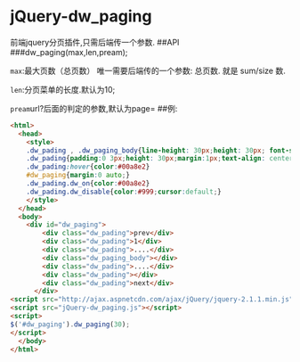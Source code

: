 # jQuery-dw_paging
前端jquery分页插件,只需后端传一个参数.
##API
###dw_paging(max,len,pream);

`max`:最大页数（总页数） 唯一需要后端传的一个参数: 总页数. 就是 sum/size 数.

`len`:分页菜单的长度.默认为10;

`pream`url?后面的判定的参数,默认为page=
##例:
```html
<html>
  <head>
    <style>
    .dw_pading , .dw_paging_body{line-height: 30px;height: 30px; font-size:20px;float: left;}
    .dw_pading{padding:0 3px;height: 30px;margin:1px;text-align: center;cursor:pointer }
    .dw_pading:hover{color:#00a8e2}
    #dw_paging{margin:0 auto;}
    .dw_pading.dw_on{color:#00a8e2}
    .dw_pading.dw_disable{color:#999;cursor:default;}
    </style>
  </head>
  <body>
    <div id="dw_paging">
        <div class="dw_pading">prev</div>
        <div class="dw_pading">1</div>
        <div class="dw_pading">....</div>
        <div class="dw_paging_body"></div>
        <div class="dw_pading">....</div>
        <div class="dw_pading"></div>
        <div class="dw_pading">next</div>
      </div>
<script src="http://ajax.aspnetcdn.com/ajax/jQuery/jquery-2.1.1.min.js"></script>
<script src="jQuery-dw_paging.js"></script>
<script>
$('#dw_paging').dw_paging(30);
</script>
  </body>
</html>
```
